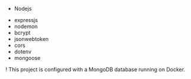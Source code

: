 - Nodejs

* expressjs
* nodemon
* bcrypt
* jsonwebtoken
* cors
* dotenv
* mongoose
  
! This project is configured with a MongoDB database running on Docker.
